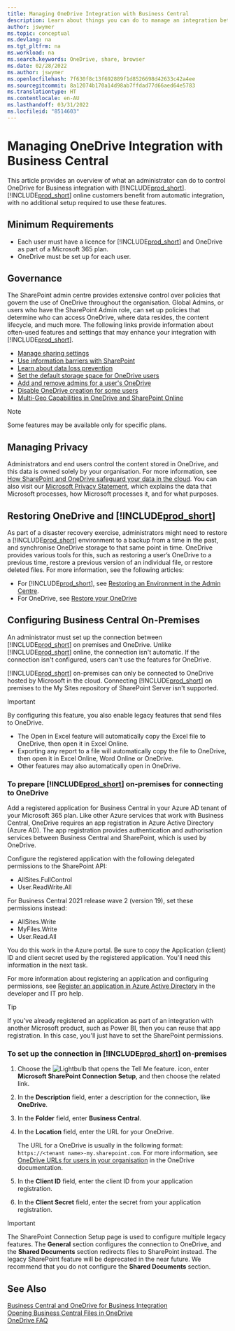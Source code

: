 ```yaml
---
title: Managing OneDrive Integration with Business Central
description: Learn about things you can do to manage an integration between Business Central and OneDrive for Business.
author: jswymer
ms.topic: conceptual
ms.devlang: na
ms.tgt_pltfrm: na
ms.workload: na
ms.search.keywords: OneDrive, share, browser
ms.date: 02/28/2022
ms.author: jswymer
ms.openlocfilehash: 7f630f8c13f692889f1d8526698d42633c42a4ee
ms.sourcegitcommit: 8a12074b170a14d98ab7ffdad77d66aed64e5783
ms.translationtype: HT
ms.contentlocale: en-AU
ms.lasthandoff: 03/31/2022
ms.locfileid: "8514603"
---
```

# <a name="managing-onedrive-integration-with-business-central"></a>Managing OneDrive Integration with Business Central

This article provides an overview of what an administrator can do to control OneDrive for Business integration with [!INCLUDE[prod_short](includes/prod_short.md)]. [!INCLUDE[prod_short](includes/prod_short.md)] online customers benefit from automatic integration, with no additional setup required to use these features. 

## <a name="minimum-requirements"></a>Minimum Requirements

* Each user must have a licence for [!INCLUDE[prod_short](includes/prod_short.md)] and OneDrive as part of a Microsoft 365 plan.
* OneDrive must be set up for each user.

## <a name="governance"></a>Governance

The SharePoint admin centre provides extensive control over policies that govern the use of OneDrive throughout the organisation. Global Admins, or users who have the SharePoint Admin role, can set up policies that determine who can access OneDrive, where data resides, the content lifecycle, and much more. The following links provide information about often-used features and settings that may enhance your integration with [!INCLUDE[prod_short](includes/prod_short.md)]. 

* [Manage sharing settings](/sharepoint/turn-external-sharing-on-or-off)
* [Use information barriers with SharePoint](/sharepoint/information-barriers)
* [Learn about data loss prevention](/microsoft-365/compliance/dlp-learn-about-dlp)
* [Set the default storage space for OneDrive users](/onedrive/set-default-storage-space)
* [Add and remove admins for a user's OneDrive](/sharepoint/manage-user-profiles#add-and-remove-admins-for-a-users-onedrive)
* [Disable OneDrive creation for some users](/sharepoint/manage-user-profiles#disable-onedrive-creation-for-some-users)
* [Multi-Geo Capabilities in OneDrive and SharePoint Online](/microsoft-365/enterprise/multi-geo-capabilities-in-onedrive-and-sharepoint-online-in-microsoft-365)

> [!NOTE]
> Some features may be available only for specific plans.

## <a name="managing-privacy"></a>Managing Privacy

Administrators and end users control the content stored in OneDrive, and this data is owned solely by your organisation. For more information, see [How SharePoint and OneDrive safeguard your data in the cloud](/sharepoint/safeguarding-your-data). You can also visit our [Microsoft Privacy Statement](https://privacy.microsoft.com/en-us/privacystatement), which explains the data that Microsoft processes, how Microsoft processes it, and for what purposes.

## <a name="restoring-onedrive-and-prod_short"></a>Restoring OneDrive and [!INCLUDE[prod_short](includes/prod_short.md)]

As part of a disaster recovery exercise, administrators might need to restore a [!INCLUDE[prod_short](includes/prod_short.md)] environment to a backup from a time in the past, and synchronise OneDrive storage to that same point in time. OneDrive provides various tools for this, such as restoring a user’s OneDrive to a previous time, restore a previous version of an individual file, or restore deleted files. For more information, see the following articles:

* For [!INCLUDE[prod_short](includes/prod_short.md)], see [Restoring an Environment in the Admin Centre](/dynamics365/business-central/dev-itpro/administration/tenant-admin-center-backup-restore).
* For OneDrive, see [Restore your OneDrive](https://support.microsoft.com/en-us/office/restore-your-onedrive-fa231298-759d-41cf-bcd0-25ac53eb8a15?ui=en-us&rs=en-us&ad=us)

## <a name="configuring-business-central-on-premises"></a>Configuring Business Central On-Premises

An administrator must set up the connection between [!INCLUDE[prod_short](includes/prod_short.md)] on premises and OneDrive. Unlike [!INCLUDE[prod_short](includes/prod_short.md)] online, the connection isn't automatic. If the connection isn't configured, users can't use the features for OneDrive. 

[!INCLUDE[prod_short](includes/prod_short.md)] on-premises can only be connected to OneDrive hosted by Microsoft in the cloud. Connecting [!INCLUDE[prod_short](includes/prod_short.md)] on premises to the My Sites repository of SharePoint Server isn't supported.

> [!IMPORTANT]
> By configuring this feature, you also enable legacy features that send files to OneDrive.  
>
>* The Open in Excel feature will automatically copy the Excel file to OneDrive, then open it in Excel Online. 
>* Exporting any report to a file will automatically copy the file to OneDrive, then open it in Excel Online, Word Online or OneDrive. 
>* Other features may also automatically open in OneDrive.

### <a name="to-prepare-prod_short-on-premises-for-connecting-to-onedrive"></a>To prepare [!INCLUDE[prod_short](includes/prod_short.md)] on-premises for connecting to OneDrive

<!-- 
1. For the best experience Configure Azure Active Directory (AD) authentication.

   For more information, see [Authenticating Business Central Users with Azure Active Directory](/dynamics365/business-central/dev-itpro/administration/authenticating-users-with-azure-active-directory)-->

Add a registered application for Business Central in your Azure AD tenant of your Microsoft 365 plan. Like other Azure services that work with Business Central, OneDrive requires an app registration in Azure Active Directory (Azure AD). The app registration provides authentication and authorisation services between Business Central and SharePoint, which is used by OneDrive.

Configure the registered application with the following delegated permissions to the SharePoint API:

- AllSites.FullControl
- User.ReadWrite.All 

For Business Central 2021 release wave 2 (version 19), set these permissions instead:

- AllSites.Write
- MyFiles.Write
- User.Read.All 

You do this work in the Azure portal. Be sure to copy the Application (client) ID and client secret used by the registered application. You'll need this information in the next task.

For more information about registering an application and configuring permissions, see [Register an application in Azure Active Directory](/dynamics365/business-central/dev-itpro/administration/register-app-azure#register-an-application-in-azure-active-directory) in the developer and IT pro help.

> [!TIP]
> If you've already registered an application as part of an integration with another Microsoft product, such as Power BI, then you can reuse that app registration. In this case, you'll just have to set the SharePoint permissions.

### <a name="to-set-up-the-connection-in-prod_short-on-premises"></a>To set up the connection in [!INCLUDE[prod_short](includes/prod_short.md)] on-premises

<!--
> [!NOTE]
> This requires the following types of authentication credentials:
>
> * Windows
> * NavUserPassword
> * Azure Active Directory
-->
1. Choose the ![Lightbulb that opens the Tell Me feature.](media/ui-search/search_small.png "Tell me what you want to do") icon, enter **Microsoft SharePoint Connection Setup**, and then choose the related link.
2. In the **Description** field, enter a description for the connection, like **OneDrive**.
3. In the **Folder** field, enter **Business Central**.
4. In the **Location** field, enter the URL for your OneDrive.

    The URL for a OneDrive is usually in the following format: `https://<tenant name>-my.sharepoint.com`. For more information, see [OneDrive URLs for users in your organisation](/onedrive/list-onedrive-urls) in the OneDrive documentation.
5. In the **Client ID** field, enter the client ID from your application registration.
6. In the **Client Secret** field, enter the secret from your application registration. 
   <!-- 
   For information about how to find the URLs, see the following:
   * [How to find your SharePoint server URL]
   * [How to find your OneDrive URL]-->

> [!IMPORTANT]
> The SharePoint Connection Setup page is used to configure multiple legacy features. The **General** section configures the connection to OneDrive, and the **Shared Documents** section redirects files to SharePoint instead. The legacy SharePoint feature will be deprecated in the near future. We recommend that you do not configure the **Shared Documents** section.

## <a name="see-also"></a>See Also
[Business Central and OneDrive for Business Integration](across-onedrive-overview.md)  
[Opening Business Central Files in OneDrive](across-share-onedrive.md)  
[OneDrive FAQ](admin-onedrive-faq.md)


